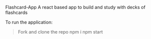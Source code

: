 Flashcard-App
A react based app to build and study with decks of flashcards

To run the application:
> Fork and clone the repo
> npm i
> npm start
